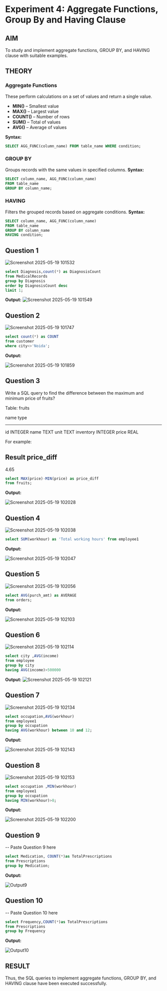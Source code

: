# Experiment 4: Aggregate Functions, Group By and Having Clause

## AIM
To study and implement aggregate functions, GROUP BY, and HAVING clause with suitable examples.

## THEORY

### Aggregate Functions
These perform calculations on a set of values and return a single value.

- **MIN()** – Smallest value  
- **MAX()** – Largest value  
- **COUNT()** – Number of rows  
- **SUM()** – Total of values  
- **AVG()** – Average of values

**Syntax:**
```sql
SELECT AGG_FUNC(column_name) FROM table_name WHERE condition;
```
### GROUP BY
Groups records with the same values in specified columns.
**Syntax:**
```sql
SELECT column_name, AGG_FUNC(column_name)
FROM table_name
GROUP BY column_name;
```
### HAVING
Filters the grouped records based on aggregate conditions.
**Syntax:**
```sql
SELECT column_name, AGG_FUNC(column_name)
FROM table_name
GROUP BY column_name
HAVING condition;
```

**Question 1**
--
![Screenshot 2025-05-19 101532](https://github.com/user-attachments/assets/78d60dd9-b17e-440d-875d-3edd2b2a223a)

```sql
select Diagnosis,count(*) as DiagnosisCount
from MedicalRecords 
group by Diagnosis
order by DiagnosisCount desc
limit 1;
```

**Output:**
![Screenshot 2025-05-19 101549](https://github.com/user-attachments/assets/cc3d4ad1-df1f-49d9-9e2e-eecca0684aff)

**Question 2**
---
![Screenshot 2025-05-19 101747](https://github.com/user-attachments/assets/88ed3521-572a-4880-a6d4-517093869be5)


```sql
select count(*) as COUNT
from customer
where city<>'Noida';
```

**Output:**

![Screenshot 2025-05-19 101859](https://github.com/user-attachments/assets/36a71fae-a051-461c-8633-b355da7d7820)

**Question 3**
---
Write a SQL query to find the difference between the maximum and minimum price of fruits?

Table: fruits

name        type
----------  ----------
id          INTEGER
name        TEXT
unit        TEXT
inventory   INTEGER
price       REAL
 

For example:

Result
price_diff
----------
4.65


```sql
select MAX(price)-MIN(price) as price_diff
from fruits;
```

**Output:**

![Screenshot 2025-05-19 102028](https://github.com/user-attachments/assets/4678b64b-5341-4ee6-a398-15f9c2bb5324)

**Question 4**
---
![Screenshot 2025-05-19 102038](https://github.com/user-attachments/assets/181f202e-8947-417a-a5fd-2d6d4bc34a96)


```sql
select SUM(workhour) as 'Total working hours' from employee1
```

**Output:**

![Screenshot 2025-05-19 102047](https://github.com/user-attachments/assets/ca47c888-428d-42a2-905d-f7d249e24618)


**Question 5**
---
![Screenshot 2025-05-19 102056](https://github.com/user-attachments/assets/2eea2987-947c-4cef-9d9b-ec56eac3e5c2)


```sql
select AVG(purch_amt) as AVERAGE
from orders;
```

**Output:**

![Screenshot 2025-05-19 102103](https://github.com/user-attachments/assets/826acd89-46f7-45d2-8f1a-138f2815eb72)


**Question 6**
---
![Screenshot 2025-05-19 102114](https://github.com/user-attachments/assets/10b6b21d-0e83-4287-8070-3c36f7564aa2)


```sql
select city ,AVG(income)
from employee
group by city
having AVG(income)>500000
```

**Output:**
![Screenshot 2025-05-19 102121](https://github.com/user-attachments/assets/22e48860-932c-42f4-9fb9-65411889b467)



**Question 7**
---
![Screenshot 2025-05-19 102134](https://github.com/user-attachments/assets/6323fe60-c48b-4c9c-b7bd-6097c0ba247d)


```sql
select occupation,AVG(workhour)
from employee1
group by occupation
having AVG(workhour) between 10 and 12;
```

**Output:**

![Screenshot 2025-05-19 102143](https://github.com/user-attachments/assets/c42f1dfb-53dc-4639-8e2f-ac44210bcc2e)


**Question 8**
---
![Screenshot 2025-05-19 102153](https://github.com/user-attachments/assets/8cf859e6-78c2-42e1-a5c2-02e7cf9de35f)


```sql
select occupation ,MIN(workhour)
from employee1
group by occupation
having MIN(workhour)>8;
```

**Output:**

![Screenshot 2025-05-19 102200](https://github.com/user-attachments/assets/873de643-ed24-4a6a-9618-45311c9e5b28)

**Question 9**
---
-- Paste Question 9 here

```sql
select Medication, COUNT(*)as TotalPrescriptions
from Prescriptions
group by Medication;
```

**Output:**

![Output9](output.png)

**Question 10**
---
-- Paste Question 10 here

```sql
select Frequency,COUNT(*)as TotalPrescriptions
from Prescriptions 
group by Frequency
```

**Output:**

![Output10](output.png)


## RESULT
Thus, the SQL queries to implement aggregate functions, GROUP BY, and HAVING clause have been executed successfully.
